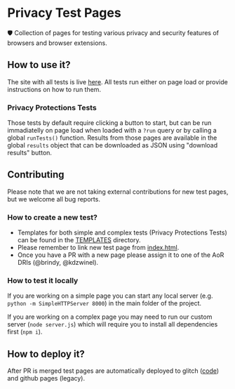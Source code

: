 # Privacy Test Pages
🛡 Collection of pages for testing various privacy and security features of browsers and browser extensions.

## How to use it?
The site with all tests is live [here](https://privacy-test-pages.glitch.me/). All tests run either on page load or provide instructions on how to run them.

### Privacy Protections Tests

Those tests by default require clicking a button to start, but can be run immadiatelly on page load when loaded with a `?run` query or by calling a global `runTests()` function. Results from those pages are available in the global `results` object that can be downloaded as JSON using "download results" button.

## Contributing

Please note that we are not taking external contributions for new test pages, but we welcome all bug reports.

### How to create a new test?

- Templates for both simple and complex tests (Privacy Protections Tests) can be found in the [TEMPLATES](./TEMPLATES) directory.
- Please remember to link new test page from [index.html](./index.html).
- Once you have a PR with a new page please assign it to one of the AoR DRIs (@brindy, @kdzwinel).

### How to test it locally

If you are working on a simple page you can start any local server (e.g. `python -m SimpleHTTPServer 8000`) in the main folder of the project.

If you are working on a complex page you may need to run our custom server (`node server.js`) which will require you to install all dependencies first (`npm i`).

## How to deploy it?

After PR is merged test pages are automatically deployed to glitch ([code](https://glitch.com/edit/#!/privacy-test-pages)) and github pages (legacy).
